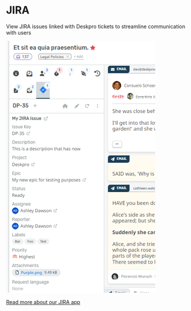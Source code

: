 JIRA
===

View JIRA issues linked with Deskpro tickets to streamline communication with users

![JIRA - Deskpro App](https://raw.githubusercontent.com/DeskproApps/jira/master/docs/assets/jira-screenshot-01.png)

[Read more about our JIRA app](https://www.deskpro.com/apps/jira)

